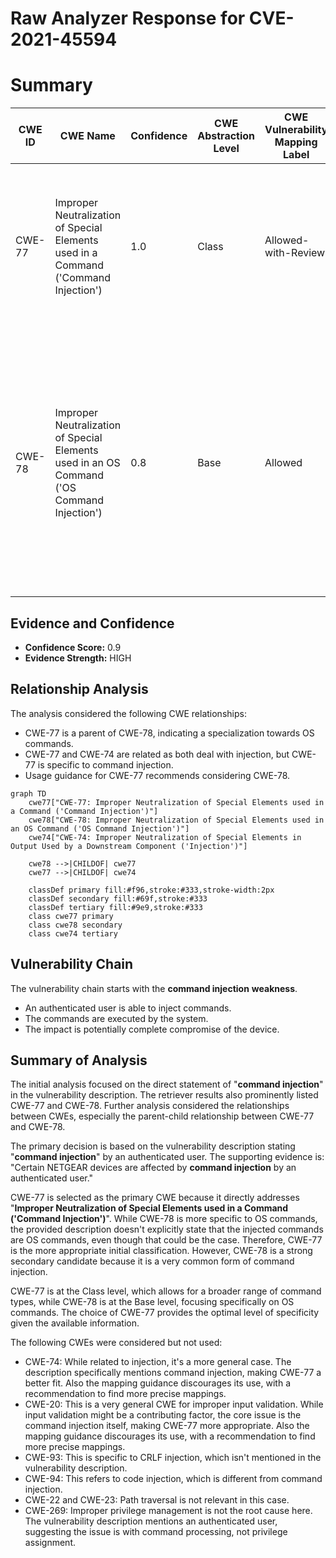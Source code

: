 # Raw Analyzer Response for CVE-2021-45594

# Summary
| CWE ID | CWE Name | Confidence | CWE Abstraction Level | CWE Vulnerability Mapping Label | CWE-Vulnerability Mapping Notes |
|---|---|---|---|---|---|
| CWE-77 | Improper Neutralization of Special Elements used in a Command ('Command Injection') | 1.0 | Class | Allowed-with-Review | Primary CWE. The vulnerability description clearly states "command injection" by an authenticated user, aligning with the definition of CWE-77. |
| CWE-78 | Improper Neutralization of Special Elements used in an OS Command ('OS Command Injection') | 0.8 | Base | Allowed | Secondary candidate. While CWE-77 is the primary mapping, CWE-78 is a more specific version related to OS commands. It is possible this vulnerability is specifically related to OS commands, so it is a strong secondary candidate. |

## Evidence and Confidence

*   **Confidence Score:** 0.9
*   **Evidence Strength:** HIGH

## Relationship Analysis
The analysis considered the following CWE relationships:
  - CWE-77 is a parent of CWE-78, indicating a specialization towards OS commands.
  - CWE-77 and CWE-74 are related as both deal with injection, but CWE-77 is specific to command injection.
  - Usage guidance for CWE-77 recommends considering CWE-78.

```mermaid
graph TD
    cwe77["CWE-77: Improper Neutralization of Special Elements used in a Command ('Command Injection')"]
    cwe78["CWE-78: Improper Neutralization of Special Elements used in an OS Command ('OS Command Injection')"]
    cwe74["CWE-74: Improper Neutralization of Special Elements in Output Used by a Downstream Component ('Injection')"]
    
    cwe78 -->|CHILDOF| cwe77
    cwe77 -->|CHILDOF| cwe74
    
    classDef primary fill:#f96,stroke:#333,stroke-width:2px
    classDef secondary fill:#69f,stroke:#333
    classDef tertiary fill:#9e9,stroke:#333
    class cwe77 primary
    class cwe78 secondary
    class cwe74 tertiary
```

## Vulnerability Chain
The vulnerability chain starts with the **command injection** **weakness**.
  - An authenticated user is able to inject commands.
  - The commands are executed by the system.
  - The impact is potentially complete compromise of the device.

## Summary of Analysis
The initial analysis focused on the direct statement of "**command injection**" in the vulnerability description. The retriever results also prominently listed CWE-77 and CWE-78. Further analysis considered the relationships between CWEs, especially the parent-child relationship between CWE-77 and CWE-78.

The primary decision is based on the vulnerability description stating "**command injection**" by an authenticated user. The supporting evidence is: "Certain NETGEAR devices are affected by **command injection** by an authenticated user."

CWE-77 is selected as the primary CWE because it directly addresses "**Improper Neutralization of Special Elements used in a Command ('Command Injection')**". While CWE-78 is more specific to OS commands, the provided description doesn't explicitly state that the injected commands are OS commands, even though that could be the case. Therefore, CWE-77 is the more appropriate initial classification. However, CWE-78 is a strong secondary candidate because it is a very common form of command injection.

CWE-77 is at the Class level, which allows for a broader range of command types, while CWE-78 is at the Base level, focusing specifically on OS commands. The choice of CWE-77 provides the optimal level of specificity given the available information.

The following CWEs were considered but not used:

*   CWE-74: While related to injection, it's a more general case. The description specifically mentions command injection, making CWE-77 a better fit. Also the mapping guidance discourages its use, with a recommendation to find more precise mappings.
*   CWE-20: This is a very general CWE for improper input validation. While input validation might be a contributing factor, the core issue is the command injection itself, making CWE-77 more appropriate. Also the mapping guidance discourages its use, with a recommendation to find more precise mappings.
*   CWE-93: This is specific to CRLF injection, which isn't mentioned in the vulnerability description.
*   CWE-94: This refers to code injection, which is different from command injection.
*   CWE-22 and CWE-23: Path traversal is not relevant in this case.
*   CWE-269: Improper privilege management is not the root cause here. The vulnerability description mentions an authenticated user, suggesting the issue is with command processing, not privilege assignment.
